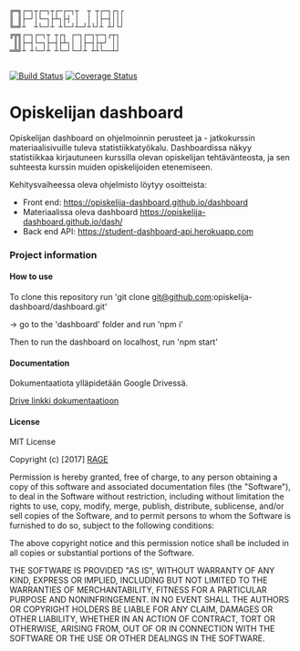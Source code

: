 ```

╔═╗┌─┐┬┌─┐┬┌─┌─┐┬  ┬ ┬┌─┐┌┐┌
║ ║├─┘│└─┐├┴┐├┤ │  │ │├─┤│││
╚═╝┴  ┴└─┘┴ ┴└─┘┴─┘┴└┘┴ ┴┘└┘
╔╦╗┌─┐┌─┐┬ ┬┌┐ ┌─┐┌─┐┬─┐┌┬┐ 
 ║║├─┤└─┐├─┤├┴┐│ │├─┤├┬┘ ││ 
═╩╝┴ ┴└─┘┴ ┴└─┘└─┘┴ ┴┴└──┴┘ 
                                   
```
[![Build Status](https://travis-ci.org/opiskelija-dashboard/dashboard.svg?branch=master)](https://travis-ci.org/opiskelija-dashboard/dashboard)
[![Coverage Status](https://coveralls.io/repos/github/opiskelija-dashboard/dashboard/badge.svg?branch=master)](https://coveralls.io/github/opiskelija-dashboard/dashboard?branch=master)


# Opiskelijan dashboard

Opiskelijan dashboard on ohjelmoinnin perusteet ja - jatkokurssin materiaalisivuille tuleva statistiikkatyökalu. Dashboardissa näkyy statistiikkaa kirjautuneen kurssilla olevan opiskelijan tehtävänteosta, ja sen suhteesta kurssin muiden opiskelijoiden etenemiseen.

Kehitysvaiheessa oleva ohjelmisto löytyy osoitteista:
- Front end: https://opiskelija-dashboard.github.io/dashboard
- Materiaalissa oleva dashboard https://opiskelija-dashboard.github.io/dash/
- Back end API: https://student-dashboard-api.herokuapp.com


### Project information

#### How to use
To clone this repository run 'git clone git@github.com:opiskelija-dashboard/dashboard.git'

-> go to the 'dashboard' folder and run 'npm i'

Then to run the dashboard on localhost, run 'npm start'

#### Documentation

Dokumentaatiota ylläpidetään Google Drivessä. 

[Drive linkki dokumentaatioon](https://docs.google.com/spreadsheets/d/1csD5ctKXTbZUQLHyIyn-QHGoZWYDrF1Pb6WY2hodQfk)

#### License

MIT License

Copyright (c) [2017] [RAGE](https://github.com/rage)

Permission is hereby granted, free of charge, to any person obtaining a copy
of this software and associated documentation files (the "Software"), to deal
in the Software without restriction, including without limitation the rights
to use, copy, modify, merge, publish, distribute, sublicense, and/or sell
copies of the Software, and to permit persons to whom the Software is
furnished to do so, subject to the following conditions:

The above copyright notice and this permission notice shall be included in all
copies or substantial portions of the Software.

THE SOFTWARE IS PROVIDED "AS IS", WITHOUT WARRANTY OF ANY KIND, EXPRESS OR
IMPLIED, INCLUDING BUT NOT LIMITED TO THE WARRANTIES OF MERCHANTABILITY,
FITNESS FOR A PARTICULAR PURPOSE AND NONINFRINGEMENT. IN NO EVENT SHALL THE
AUTHORS OR COPYRIGHT HOLDERS BE LIABLE FOR ANY CLAIM, DAMAGES OR OTHER
LIABILITY, WHETHER IN AN ACTION OF CONTRACT, TORT OR OTHERWISE, ARISING FROM,
OUT OF OR IN CONNECTION WITH THE SOFTWARE OR THE USE OR OTHER DEALINGS IN THE
SOFTWARE.
